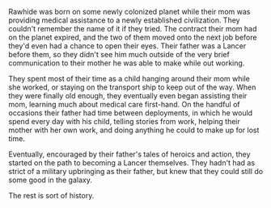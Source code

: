 Rawhide was born on some newly colonized planet while their mom was providing medical assistance to a newly established civilization. They couldn't remember the name of it if they tried. The contract their mom had on the planet expired, and the two of them moved onto the next job before they'd even had a chance to open their eyes. Their father was a Lancer before them, so they didn't see him much outside of the very brief communication to their mother he was able to make while out working. 

They spent most of their time as a child hanging around their mom while she worked, or staying on the transport ship to keep out of the way. When they were finally old enough, they eventually even began assisting their mom, learning much about medical care first-hand. On the handful of occasions their father had time between deployments, in which he would spend every day with his child, telling stories from work, helping their mother with her own work, and doing anything he could to make up for lost time. 

Eventually, encouraged by their father's tales of heroics and action, they started on the path to becoming a Lancer themselves. They hadn't had as strict of a military upbringing as their father, but knew that they could still do some good in the galaxy. 

The rest is sort of history.
